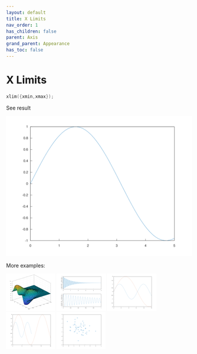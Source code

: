 ```yaml
---
layout: default
title: X Limits
nav_order: 1
has_children: false
parent: Axis
grand_parent: Appearance
has_toc: false
---
```

# X Limits

```cpp
xlim({xmin,xmax});
```


See result

[![example_xlim_1](xlim/xlim_1.svg)](../../../../examples/appearance/axis/xlim/xlim_1.cpp)

More examples:
    
[![example_xlim_2](xlim/xlim_2_thumb.png)](../../../../examples/appearance/axis/xlim/xlim_2.cpp)  [![example_xlim_3](xlim/xlim_3_thumb.png)](../../../../examples/appearance/axis/xlim/xlim_3.cpp)  [![example_xlim_4](xlim/xlim_4_thumb.png)](../../../../examples/appearance/axis/xlim/xlim_4.cpp)  [![example_xlim_5](xlim/xlim_5_thumb.png)](../../../../examples/appearance/axis/xlim/xlim_5.cpp)  [![example_xlim_6](xlim/xlim_6_thumb.png)](../../../../examples/appearance/axis/xlim/xlim_6.cpp)

  


